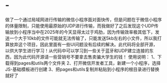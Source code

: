 # -
做了一个通过局域网进行传输的微信小程序面对面快传，但是问题在于微信小程序的体量限制，只能使用最原始的UDP进行传输，而我做好了之后发现这个UDP传输放到小程序当中在2025年的今天显得太过于鸡肋，因为传输效率极其低下，发送一个大于10kb的文件可能就无法传输了，只能发送5kb左右的小文件，所以我打算放弃这个项目，因此里面有一些UI问题没有后续的解决。此代码将全部开源，以供大学生进行学习！从代码中可以学习到一些关于蓝牙和UDP建立连接的东西，因为此代码开源请一些营销号不要拿去售卖骗大学生的钱！
使用说明：
1、下载得到pages和utils两个文件夹
2、打开微信开发者工具，新建一个小程序，选择JS-基础模板进行创建
3、把pages和utils复制并粘贴到小程序的根目录进行替换就好了
